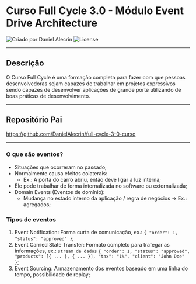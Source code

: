 # Curso Full Cycle 3.0 - Módulo Event Drive Architecture

<div>
    <img alt="Criado por Daniel Alecrin" src="https://img.shields.io/badge/criado%20por-Daniel Alecrin-%23f08700">
    <img alt="License" src="https://img.shields.io/badge/license-MIT-%23f08700">
</div>

---

## Descrição

O Curso Full Cycle é uma formação completa para fazer com que pessoas desenvolvedoras sejam capazes de trabalhar em projetos expressivos sendo capazes de desenvolver aplicações de grande porte utilizando de boas práticas de desenvolvimento.

---

## Repositório Pai

https://github.com/DanielAlecrin/full-cycle-3-0-curso

---

### O que são eventos?

- Situações que ocorreram no passado;
- Normalmente causa efeitos colaterais:
  - Ex.: A porta do carro abriu, então deve ligar a luz interna;
- Ele pode trabalhar de forma internalizada no software ou externalizada;
- Domain Events (Eventos de domínio):
  - Mudança no estado interno da aplicação / regra de negócios -> Ex.: agregados;

### Tipos de eventos

1. Event Notification: Forma curta de comunicação, ex.: `{ "order": 1, "status": "approved" }`;
2. Event Carried State Transfer: Formato completo para trafegar as informações, ex.: `stream de dados` `{ "order": 1, "status": "approved", "products": [{ ... }, { ... }], "tax": "1%", "client": "John Doe" }`;
3. Event Sourcing: Armazenamento dos eventos baseado em uma linha do tempo, possibilidade de replay;
